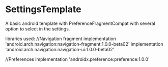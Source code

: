 # SettingsTemplate

A basic android template with PreferenceFragmentCompat with several option to select in the settings.

libraries used:
//Navigation fragment
implementation 'android.arch.navigation:navigation-fragment:1.0.0-beta02'
    implementation 'android.arch.navigation:navigation-ui:1.0.0-beta02'

//Preferences
    implementation 'androidx.preference:preference:1.0.0'
